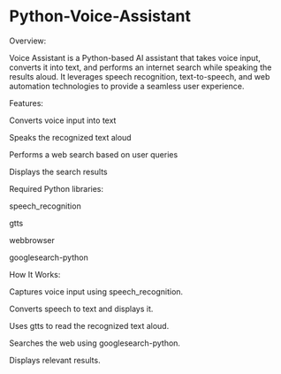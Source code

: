 # Python-Voice-Assistant
Overview:

Voice Assistant is a Python-based AI assistant that takes voice input, converts it into text, and performs an internet search while speaking the results aloud. It leverages speech recognition, text-to-speech, and web automation technologies to provide a seamless user experience.

Features:

Converts voice input into text

Speaks the recognized text aloud

Performs a web search based on user queries

Displays the search results

Required Python libraries:

speech_recognition

gtts

webbrowser

googlesearch-python

How It Works:

Captures voice input using speech_recognition.

Converts speech to text and displays it.

Uses gtts to read the recognized text aloud.

Searches the web using googlesearch-python.

Displays relevant results.

